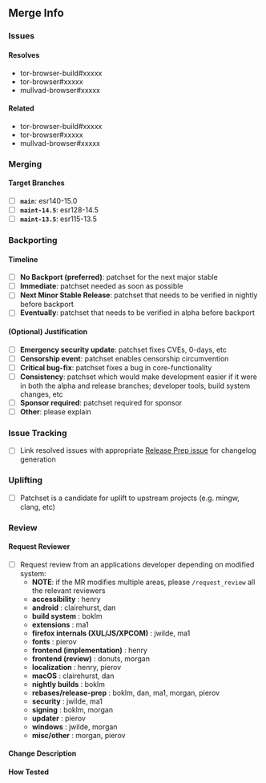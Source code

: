 ## Merge Info

<!-- Bookkeeping information for release management -->

### Issues

#### Resolves
- tor-browser-build#xxxxx
- tor-browser#xxxxx
- mullvad-browser#xxxxx

#### Related
- tor-browser-build#xxxxx
- tor-browser#xxxxx
- mullvad-browser#xxxxx

### Merging

<!-- This block tells the merger where commits need to be merged and future code archaeologists where commits were *supposed* to be merged -->

#### Target Branches
  - [ ] **`main`**: esr140-15.0
  - [ ] **`maint-14.5`**: esr128-14.5
  - [ ] **`maint-13.5`**: esr115-13.5

### Backporting

#### Timeline
- [ ] **No Backport (preferred)**: patchset for the next major stable
- [ ] **Immediate**: patchset needed as soon as possible
- [ ] **Next Minor Stable Release**: patchset that needs to be verified in nightly before backport
- [ ] **Eventually**: patchset that needs to be verified in alpha before backport

#### (Optional) Justification
- [ ] **Emergency security update**: patchset fixes CVEs, 0-days, etc
- [ ] **Censorship event**: patchset enables censorship circumvention
- [ ] **Critical bug-fix**: patchset fixes a bug in core-functionality
- [ ] **Consistency**: patchset which would make development easier if it were in both the alpha and release branches; developer tools, build system changes, etc
- [ ] **Sponsor required**: patchset required for sponsor
- [ ] **Other**: please explain

### Issue Tracking
- [ ] Link resolved issues with appropriate [Release Prep issue](https://gitlab.torproject.org/groups/tpo/applications/-/issues/?sort=updated_desc&state=opened&label_name%5B%5D=Apps%3A%3AType%3A%3AReleasePreparation&first_page_size=20) for changelog generation

### Uplifting
- [ ] Patchset is a candidate for uplift to upstream projects (e.g. mingw, clang, etc)

### Review

#### Request Reviewer

- [ ] Request review from an applications developer depending on modified system:
  - **NOTE**: if the MR modifies multiple areas, please `/request_review` all the relevant reviewers
  - **accessibility** : henry
  - **android** : clairehurst, dan
  - **build system** : boklm
  - **extensions** : ma1
  - **firefox internals (XUL/JS/XPCOM)** : jwilde, ma1
  - **fonts** : pierov
  - **frontend (implementation)** : henry
  - **frontend (review)** : donuts, morgan
  - **localization** : henry, pierov
  - **macOS** : clairehurst, dan
  - **nightly builds** : boklm
  - **rebases/release-prep** : boklm, dan, ma1, morgan, pierov
  - **security** : jwilde, ma1
  - **signing** : boklm, morgan
  - **updater** : pierov
  - **windows** : jwilde, morgan
  - **misc/other** : morgan, pierov

#### Change Description

<!-- Whatever context the reviewer needs to effectively review the patchset; if the patch includes UX updates be sure to include screenshots/video of how any new behaviour -->

#### How Tested

<!-- Description of steps taken to verify the change -->
